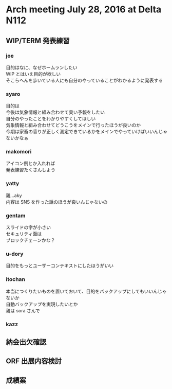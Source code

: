 # Arch meeting July 28, 2016 at Delta N112


## WIP/TERM 発表練習
### joe
目的はなに、なぜホームランしたい  
WIP とはいえ目的が欲しい  
そこらへんを歩いている人にも自分のやっていることがわかるように発表する  

### syaro
目的は  
今後は気象情報と組み合わせて臭い予報をしたい  
自分のやったことをわかりやすくしてほしい  
気象情報と組み合わせてどうこうをメインで行ったほうが良いのか  
今期は家畜の香りが正しく測定できているかをメインでやっていけばいいんじゃないかなぁ  

### makomori
アイコン例とか入れれば  
発表練習たくさんしよう  

### yatty
親...aky  
内容は SNS を作った話のほうが良いんじゃないの  

### gentam
スライドの字が小さい  
セキュリティ面は  
ブロックチェーンかな？  

### u-dory
目的をもっとユーザーコンテキストにしたほうがいい  

### itochan
本当につくりたいものを置いておいて、目的をバックアップにしてもいいんじゃないか  
自動バックアップを実現したいとか  
親は sora さんで

### kazz


## 納会出欠確認

## ORF 出展内容検討

## 成績案


